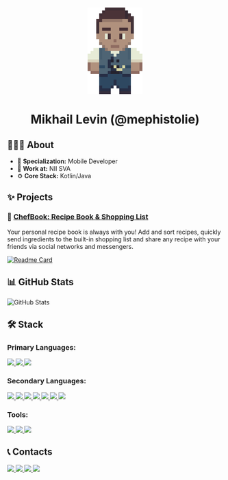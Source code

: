 <p align="center">
    <img src="https://github.com/mephistolie/mephistolie/blob/main/pictures/jrpg-character.png" width="128"/>
    <h1 align="center">Mikhail Levin (@mephistolie)</h2>
</p>

## 👨🏻‍💻 About
* 📱 **Specialization:** Mobile Developer
* 💼 **Work at:** NII SVA
* ⚙️ **Core Stack:** Kotlin/Java

## ✨ Projects
### 📙 [ChefBook: Recipe Book & Shopping List](https://github.com/mephistolie/chefbook)

Your personal recipe book is always with you! Add and sort recipes, quickly send ingredients to the built-in shopping list and share any recipe with your friends via social networks and messengers.

[![Readme Card](https://github-readme-stats.vercel.app/api/pin/?username=mephistolie&repo=chefbook&theme=nord)](https://github.com/anuraghazra/github-readme-stats)

## 📊 GitHub Stats
![GitHub Stats](https://github-readme-stats.vercel.app/api?username=mephistolie&theme=nord&count_private=true&include_all_commits=true&show_icons=true&hide_title=true)

## 🛠️ Stack
### Primary Languages:
<p align="left"> 
    <a href="https://kotlinlang.org" target="_blank"> <img src="https://img.icons8.com/color/48/000000/kotlin.png"/> </a>
    <a href="https://www.java.com" target="_blank"> <img src="https://img.icons8.com/color/48/000000/java-coffee-cup-logo.png"/> </a>
    <a href="https://www.apple.com/ru/swift/" target="_blank"> <img src="https://img.icons8.com/color/48/000000/swift.png"/> </a>
</p>

### Secondary Languages:
<p align="left">
    <a href="https://www.python.org" target="_blank"> <img src="https://img.icons8.com/color/48/000000/python.png"/> </a>
    <a href="https://golang.org" target="_blank"> <img src="https://img.icons8.com/color/48/000000/golang.png"/>
    <a href="https://nodejs.org/en/" target="_blank"> <img src="https://img.icons8.com/color/48/000000/nodejs.png"/>
    <a href="https://isocpp.org" target="_blank"> <img src="https://img.icons8.com/color/48/000000/c-plus-plus-logo.png"/> </a>
    <a href="https://www.w3.org/html/" target="_blank"> <img src="https://img.icons8.com/color/48/000000/html-5--v1.png"/>
    <a href="https://www.w3.org/html/" target="_blank"> <img src="https://img.icons8.com/color/48/000000/css3.png"/>
    <a href="https://www.javascript.com" target="_blank"> <img src="https://img.icons8.com/color/48/000000/javascript.png"/> </a>
</p>

### Tools:
<p align="left">
    <a href="https://developer.android.com/studio/" target="_blank"> <img src="https://img.icons8.com/color/48/000000/android-studio--v3.png"/> </a>
    <a href="https://developer.android.com/studio/" target="_blank"> <img src="https://img.icons8.com/color/48/000000/xcode.png"/> </a>
    <a href="https://code.visualstudio.com" target="_blank"> <img src="https://img.icons8.com/color/48/000000/visual-studio-code-2019.png"/> </a>
</p>

## 📞 Contacts
<p align="left">
    <a href="https://vk.com/mephistolie" target="_blank"> <img src="https://img.icons8.com/color/48/000000/vk-com.png"/> </a>
    <a href="https://www.instagram.com/mephistolie/" target="_blank"> <img src="https://img.icons8.com/fluency/48/000000/instagram-new.png"/> </a>
    <a href="https://twitter.com/mephistolie" target="_blank"> <img src="https://img.icons8.com/color/48/000000/twitter-circled--v1.png"/> </a>
    <a href="http://t.me/mephistolie" target="_blank"> <img src="https://img.icons8.com/color/48/000000/telegram-app--v1.png"/> </a>
</p>
